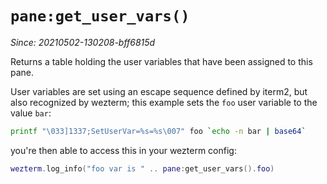 # `pane:get_user_vars()`

*Since: 20210502-130208-bff6815d*

Returns a table holding the user variables that have been assigned
to this pane.

User variables are set using an escape sequence defined by iterm2, but
also recognized by wezterm; this example sets the `foo` user variable
to the value `bar`:

```bash
printf "\033]1337;SetUserVar=%s=%s\007" foo `echo -n bar | base64`
```

you're then able to access this in your wezterm config:

```lua
wezterm.log_info("foo var is " .. pane:get_user_vars().foo)
```

